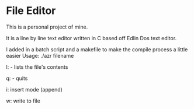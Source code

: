 # File Editor
This is a personal project of mine.

It is a line by line text editor written in C based off Edlin Dos text editor.

I added in a batch script and a makefile to make the compile process a little easier
Usage:
./azr filename

l: - lists the file's contents

q: - quits

i: insert mode (append)

w: write to file
